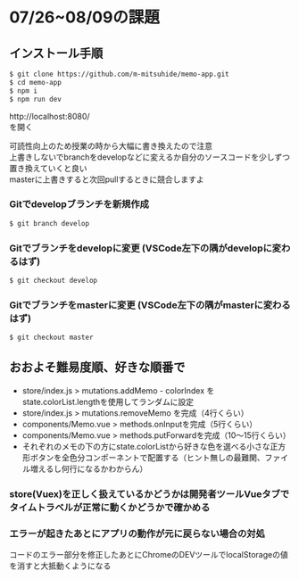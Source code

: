 # 07/26~08/09の課題

## インストール手順

```bash
$ git clone https://github.com/m-mitsuhide/memo-app.git
$ cd memo-app
$ npm i
$ npm run dev
```

http://localhost:8080/  
を開く

可読性向上のため授業の時から大幅に書き換えたので注意  
上書きしないでbranchをdevelopなどに変えるか自分のソースコードを少しずつ置き換えていくと良い  
masterに上書きすると次回pullするときに競合しますよ

### Gitでdevelopブランチを新規作成
```bash
$ git branch develop
```

### Gitでブランチをdevelopに変更 (VSCode左下の隅がdevelopに変わるはず)
```bash
$ git checkout develop
```

### Gitでブランチをmasterに変更 (VSCode左下の隅がmasterに変わるはず)
```bash
$ git checkout master
```

## おおよそ難易度順、好きな順番で
- store/index.js > mutations.addMemo - colorIndex をstate.colorList.lengthを使用してランダムに設定
- store/index.js > mutations.removeMemo を完成（4行くらい）
- components/Memo.vue > methods.onInputを完成（5行くらい）
- components/Memo.vue > methods.putForwardを完成（10～15行くらい）
- それぞれのメモの下の方にstate.colorListから好きな色を選べる小さな正方形ボタンを全色分コンポーネントで配置する（ヒント無しの最難関、ファイル増えるし何行になるかわからん）

### store(Vuex)を正しく扱えているかどうかは開発者ツールVueタブでタイムトラベルが正常に動くかどうかで確かめる

### エラーが起きたあとにアプリの動作が元に戻らない場合の対処
コードのエラー部分を修正したあとにChromeのDEVツールでlocalStorageの値を消すと大抵動くようになる
